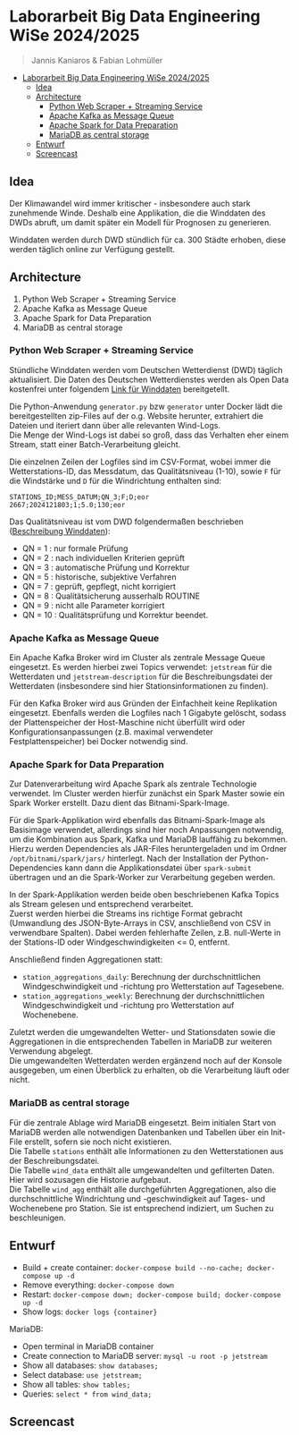 # Laborarbeit Big Data Engineering WiSe 2024/2025
> Jannis Kaniaros & Fabian Lohmüller

- [Laborarbeit Big Data Engineering WiSe 2024/2025](#laborarbeit-big-data-engineering-wise-20242025)
  - [Idea](#idea)
  - [Architecture](#architecture)
    - [Python Web Scraper + Streaming Service](#python-web-scraper--streaming-service)
    - [Apache Kafka as Message Queue](#apache-kafka-as-message-queue)
    - [Apache Spark for Data Preparation](#apache-spark-for-data-preparation)
    - [MariaDB as central storage](#mariadb-as-central-storage)
  - [Entwurf](#entwurf)
  - [Screencast](#screencast)


## Idea
Der Klimawandel wird immer kritischer - insbesondere auch stark zunehmende Winde.
Deshalb eine Applikation, die die Winddaten des DWDs abruft, um damit später ein Modell für Prognosen zu generieren.

Winddaten werden durch DWD stündlich für ca. 300 Städte erhoben, diese werden täglich online zur Verfügung gestellt.


## Architecture
1. Python Web Scraper + Streaming Service
2. Apache Kafka as Message Queue
3. Apache Spark for Data Preparation
4. MariaDB as central storage

### Python Web Scraper + Streaming Service
Stündliche Winddaten werden vom Deutschen Wetterdienst (DWD) täglich aktualisiert. Die Daten des Deutschen Wetterdienstes werden als Open Data kostenfrei unter folgendem
[Link für Winddaten](https://opendata.dwd.de/climate_environment/CDC/observations_germany/climate/hourly/wind/recent/) bereitgetellt.

Die Python-Anwendung `generator.py` bzw `generator` unter Docker lädt die bereitgestellten zip-Files auf der o.g. Website herunter, extrahiert die Dateien und iteriert dann über alle relevanten Wind-Logs.  
Die Menge der Wind-Logs ist dabei so groß, dass das Verhalten eher einem Stream, statt einer Batch-Verarbeitung gleicht.

Die einzelnen Zeilen der Logfiles sind im CSV-Format, wobei immer die Wetterstations-ID, das Messdatum, das Qualitätsniveau (1-10), sowie `F` für die Windstärke und `D` für die Windrichtung enthalten sind:
```csv
STATIONS_ID;MESS_DATUM;QN_3;F;D;eor
2667;2024121803;1;5.0;130;eor
```
Das Qualitätsniveau ist vom DWD folgendermaßen beschrieben ([Beschreibung Winddaten](https://opendata.dwd.de/climate_environment/CDC/observations_germany/climate/hourly/wind/BESCHREIBUNG_obsgermany_climate_hourly_wind_de.pdf)):
- QN = 1 : nur formale Prüfung
- QN = 2 : nach individuellen Kriterien geprüft
- QN = 3 : automatische Prüfung und Korrektur
- QN = 5 : historische, subjektive Verfahren
- QN = 7 : geprüft, gepflegt, nicht korrigiert
- QN = 8 : Qualitätsicherung ausserhalb ROUTINE
- QN = 9 : nicht alle Parameter korrigiert
- QN = 10 : Qualitätsprüfung und Korrektur beendet.

### Apache Kafka as Message Queue
Ein Apache Kafka Broker wird im Cluster als zentrale Message Queue eingesetzt. Es werden hierbei zwei Topics verwendet: `jetstream` für die Wetterdaten und `jetstream-description` für die Beschreibungsdatei der Wetterdaten (insbesondere sind hier Stationsinformationen zu finden).

Für den Kafka Broker wird aus Gründen der Einfachheit keine Replikation eingesetzt. Ebenfalls werden die Logfiles nach 1 Gigabyte gelöscht, sodass der Plattenspeicher der Host-Maschine nicht überfüllt wird oder Konfigurationsanpassungen (z.B. maximal verwendeter Festplattenspeicher) bei Docker notwendig sind.

### Apache Spark for Data Preparation
Zur Datenverarbeitung wird Apache Spark als zentrale Technologie verwendet. Im Cluster werden hierfür zunächst ein Spark Master sowie ein Spark Worker erstellt. Dazu dient das Bitnami-Spark-Image.

Für die Spark-Applikation wird ebenfalls das Bitnami-Spark-Image als Basisimage verwendet, allerdings sind hier noch Anpassungen notwendig, um die Kombination aus Spark, Kafka und MariaDB lauffähig zu bekommen.  
Hierzu werden Dependencies als JAR-Files heruntergeladen und im Ordner `/opt/bitnami/spark/jars/` hinterlegt. Nach der Installation der Python-Dependencies kann dann die Applikationsdatei über `spark-submit` übertragen und an die Spark-Worker zur Verarbeitung gegeben werden.

In der Spark-Applikation werden beide oben beschriebenen Kafka Topics als Stream gelesen und entsprechend verarbeitet.  
Zuerst werden hierbei die Streams ins richtige Format gebracht (Umwandlung des JSON-Byte-Arrays in CSV, anschließend von CSV in verwendbare Spalten). Dabei werden fehlerhafte Zeilen, z.B. null-Werte in der Stations-ID oder Windgeschwindigkeiten <= 0, entfernt.

Anschließend finden Aggregationen statt:
- `station_aggregations_daily`: Berechnung der durchschnittlichen Windgeschwindigkeit und -richtung pro Wetterstation auf Tagesebene.
- `station_aggregations_weekly`: Berechnung der durchschnittlichen Windgeschwindigkeit und -richtung pro Wetterstation auf Wochenebene.

Zuletzt werden die umgewandelten Wetter- und Stationsdaten sowie die Aggregationen in die entsprechenden Tabellen in MariaDB zur weiteren Verwendung abgelegt.  
Die umgewandelten Wetterdaten werden ergänzend noch auf der Konsole ausgegeben, um einen Überblick zu erhalten, ob die Verarbeitung läuft oder nicht.

### MariaDB as central storage
Für die zentrale Ablage wird MariaDB eingesetzt. Beim initialen Start von MariaDB werden alle notwendigen Datenbanken und Tabellen über ein Init-File erstellt, sofern sie noch nicht existieren.  
Die Tabelle `stations` enthält alle Informationen zu den Wetterstationen aus der Beschreibungsdatei.  
Die Tabelle `wind_data` enthält alle umgewandelten und gefilterten Daten. Hier wird sozusagen die Historie aufgebaut.  
Die Tabelle `wind_agg` enthält alle durchgeführten Aggregationen, also die durchschnittliche Windrichtung und -geschwindigkeit auf Tages- und Wochenebene pro Station. Sie ist entsprechend indiziert, um Suchen zu beschleunigen.

## Entwurf
- Build + create container: `docker-compose build --no-cache; docker-compose up -d`
- Remove everything: `docker-compose down`
- Restart: `docker-compose down; docker-compose build; docker-compose up -d`
- Show logs: `docker logs {container}`

MariaDB:
- Open terminal in MariaDB container
- Create connection to MariaDB server: `mysql -u root -p jetstream`
- Show all databases: `show databases;`
- Select database: `use jetstream;`
- Show all tables: `show tables;`
- Queries: `select * from wind_data;`

## Screencast
